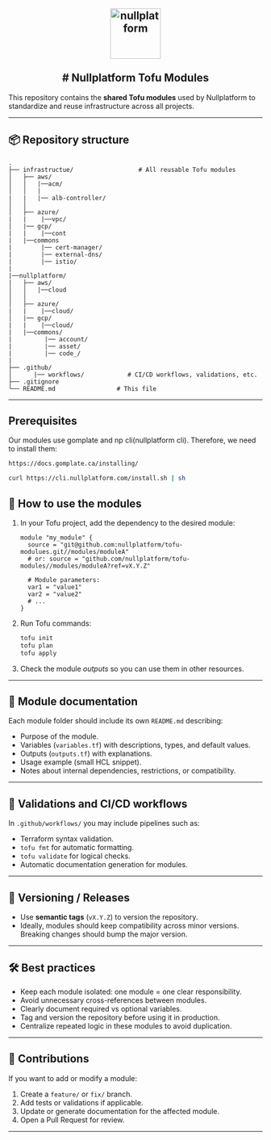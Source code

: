 <h2 align="center">
    <a href="https://httpie.io" target="blank_">
        <img height="100" alt="nullplatform" src="https://nullplatform.com/favicon/android-chrome-192x192.png" />
    </a>
    <br>
    <br>
    # Nullplatform Tofu Modules
    <br>
</h2>



This repository contains the **shared Tofu modules** used by Nullplatform to standardize and reuse infrastructure across all projects.

---

## 📦 Repository structure

```
.
├── infrastructue/                  # All reusable Tofu modules
│   ├── aws/
│   │   |──acm/
│   │   |
|   |   |── alb-controller/
│   │
│   ├── azure/
|   |    |──vpc/
│   |── gcp/
|   |    |──cont
|   |──commons
|        |── cert-manager/
|        |── external-dns/
|        |── istio/
|
|──nullplatform/
|   ├── aws/
│   │   |──cloud
│   │
│   ├── azure/
|   |    |──cloud/
│   |── gcp/
|   |    |──cloud/
|   |──commons/
|         |── account/
|         |── asset/
|         |── code_/
|
├── .github/
│      |── workflows/            # CI/CD workflows, validations, etc.
├── .gitignore
└── README.md                 # This file
```

---
## Prerequisites

Our modules use gomplate and np cli(nullplatform cli). Therefore, we need to install them:


```bash
https://docs.gomplate.ca/installing/

```

```bash
curl https://cli.nullplatform.com/install.sh | sh

```

## 🚀 How to use the modules

1. In your Tofu project, add the dependency to the desired module:

   ```hcl
   module "my_module" {
     source = "git@github.com:nullplatform/tofu-modulues.git//modules/moduleA"
     # or: source = "github.com/nullplatform/tofu-modules//modules/moduleA?ref=vX.Y.Z"

     # Module parameters:
     var1 = "value1"
     var2 = "value2"
     # ...
   }
   ```

2. Run Tofu commands:

   ```bash
   tofu init
   tofu plan
   tofu apply
   ```

3. Check the module *outputs* so you can use them in other resources.

---

## 📄 Module documentation

Each module folder  should include its own `README.md` describing:

- Purpose of the module.
- Variables (`variables.tf`) with descriptions, types, and default values.
- Outputs (`outputs.tf`) with explanations.
- Usage example (small HCL snippet).
- Notes about internal dependencies, restrictions, or compatibility.


---

## 🧪 Validations and CI/CD workflows

In `.github/workflows/` you may include pipelines such as:

- Terraform syntax validation.
- `tofu fmt` for automatic formatting.
- `tofu validate` for logical checks.
- Automatic documentation generation for modules.

---

## 📌 Versioning / Releases

- Use **semantic tags** (`vX.Y.Z`) to version the repository.
- Ideally, modules should keep compatibility across minor versions. Breaking changes should bump the major version.


---

## 🛠️ Best practices

- Keep each module isolated: one module = one clear responsibility.
- Avoid unnecessary cross-references between modules.
- Clearly document required vs optional variables.
- Tag and version the repository before using it in production.
- Centralize repeated logic in these modules to avoid duplication.

---

## 👥 Contributions

If you want to add or modify a module:

1. Create a `feature/` or `fix/` branch.
2. Add tests or validations if applicable.
3. Update or generate documentation for the affected module.
4. Open a Pull Request for review.

---





<!-- BEGIN_TF_DOCS -->

<!-- END_TF_DOCS -->